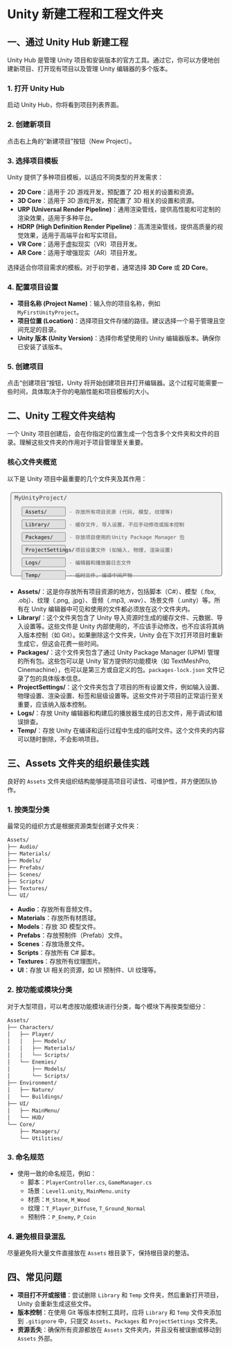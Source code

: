 # Unity 新建工程和工程文件夹

## 一、通过 Unity Hub 新建工程

Unity Hub 是管理 Unity 项目和安装版本的官方工具。通过它，你可以方便地创建新项目、打开现有项目以及管理 Unity 编辑器的多个版本。

### 1. 打开 Unity Hub

启动 Unity Hub，你将看到项目列表界面。

### 2. 创建新项目

点击右上角的“新建项目”按钮（New Project）。

### 3. 选择项目模板

Unity 提供了多种项目模板，以适应不同类型的开发需求：

-   **2D Core**：适用于 2D 游戏开发，预配置了 2D 相关的设置和资源。
-   **3D Core**：适用于 3D 游戏开发，预配置了 3D 相关的设置和资源。
-   **URP (Universal Render Pipeline)**：通用渲染管线，提供高性能和可定制的渲染效果，适用于多种平台。
-   **HDRP (High Definition Render Pipeline)**：高清渲染管线，提供高质量的视觉效果，适用于高端平台和写实项目。
-   **VR Core**：适用于虚拟现实（VR）项目开发。
-   **AR Core**：适用于增强现实（AR）项目开发。

选择适合你项目需求的模板。对于初学者，通常选择 **3D Core** 或 **2D Core**。

### 4. 配置项目设置

-   **项目名称 (Project Name)**：输入你的项目名称，例如 `MyFirstUnityProject`。
-   **项目位置 (Location)**：选择项目文件存储的路径。建议选择一个易于管理且空间充足的目录。
-   **Unity 版本 (Unity Version)**：选择你希望使用的 Unity 编辑器版本。确保你已安装了该版本。

### 5. 创建项目

点击“创建项目”按钮，Unity 将开始创建项目并打开编辑器。这个过程可能需要一些时间，具体取决于你的电脑性能和项目模板的大小。

## 二、Unity 工程文件夹结构

一个 Unity 项目创建后，会在你指定的位置生成一个包含多个文件夹和文件的目录。理解这些文件夹的作用对于项目管理至关重要。

### 核心文件夹概览

以下是 Unity 项目中最重要的几个文件夹及其作用：

![Unity Project Structure](svg/unity_project_structure.svg)

-   **Assets/**：这是你存放所有项目资源的地方，包括脚本（C#）、模型（.fbx, .obj）、纹理（.png, .jpg）、音频（.mp3, .wav）、场景文件（.unity）等。所有在 Unity 编辑器中可见和使用的文件都必须放在这个文件夹内。
-   **Library/**：这个文件夹包含了 Unity 导入资源时生成的缓存文件、元数据、导入设置等。这些文件是 Unity 内部使用的，不应该手动修改，也不应该将其纳入版本控制（如 Git）。如果删除这个文件夹，Unity 会在下次打开项目时重新生成它，但这会花费一些时间。
-   **Packages/**：这个文件夹包含了通过 Unity Package Manager (UPM) 管理的所有包。这些包可以是 Unity 官方提供的功能模块（如 TextMeshPro, Cinemachine），也可以是第三方或自定义的包。`packages-lock.json` 文件记录了包的具体版本信息。
-   **ProjectSettings/**：这个文件夹包含了项目的所有设置文件，例如输入设置、物理设置、渲染设置、标签和层级设置等。这些文件对于项目的正常运行至关重要，应该纳入版本控制。
-   **Logs/**：存放 Unity 编辑器和构建后的播放器生成的日志文件，用于调试和错误排查。
-   **Temp/**：存放 Unity 在编译和运行过程中生成的临时文件。这个文件夹的内容可以随时删除，不会影响项目。

## 三、Assets 文件夹的组织最佳实践

良好的 `Assets` 文件夹组织结构能够提高项目可读性、可维护性，并方便团队协作。

### 1. 按类型分类

最常见的组织方式是根据资源类型创建子文件夹：

```
Assets/
├── Audio/
├── Materials/
├── Models/
├── Prefabs/
├── Scenes/
├── Scripts/
├── Textures/
└── UI/
```

-   **Audio**：存放所有音频文件。
-   **Materials**：存放所有材质球。
-   **Models**：存放 3D 模型文件。
-   **Prefabs**：存放预制件（Prefab）文件。
-   **Scenes**：存放场景文件。
-   **Scripts**：存放所有 C# 脚本。
-   **Textures**：存放所有纹理图片。
-   **UI**：存放 UI 相关的资源，如 UI 预制件、UI 纹理等。

### 2. 按功能或模块分类

对于大型项目，可以考虑按功能模块进行分类，每个模块下再按类型细分：

```
Assets/
├── Characters/
│   ├── Player/
│   │   ├── Models/
│   │   ├── Materials/
│   │   └── Scripts/
│   └── Enemies/
│       ├── Models/
│       └── Scripts/
├── Environment/
│   ├── Nature/
│   └── Buildings/
├── UI/
│   ├── MainMenu/
│   └── HUD/
└── Core/
    ├── Managers/
    └── Utilities/
```

### 3. 命名规范

-   使用一致的命名规范，例如：
    -   脚本：`PlayerController.cs`, `GameManager.cs`
    -   场景：`Level1.unity`, `MainMenu.unity`
    -   材质：`M_Stone`, `M_Wood`
    -   纹理：`T_Player_Diffuse`, `T_Ground_Normal`
    -   预制件：`P_Enemy`, `P_Coin`

### 4. 避免根目录混乱

尽量避免将大量文件直接放在 `Assets` 根目录下，保持根目录的整洁。

## 四、常见问题

-   **项目打不开或报错**：尝试删除 `Library` 和 `Temp` 文件夹，然后重新打开项目，Unity 会重新生成这些文件。
-   **版本控制**：在使用 Git 等版本控制工具时，应将 `Library` 和 `Temp` 文件夹添加到 `.gitignore` 中，只提交 `Assets`、`Packages` 和 `ProjectSettings` 文件夹。
-   **资源丢失**：确保所有资源都放在 `Assets` 文件夹内，并且没有被误删或移动到 `Assets` 外部。